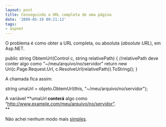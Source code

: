 ```yaml
---
layout: post
title: Conseguindo a URL completa de uma página
date: '2009-05-19 09:21:12'
tags:
- aspnet
---
```



O problema é como obter a URL completa, ou absoluta (*absolute URL*), em Asp.NET.

public string ObtemUrl(Control c, string relativePath) { //relativePath deve conter algo como "~/meu/arquivo/no/servidor" return new Uri(c.Page.Request.Url, c.ResolveUrl(relativePath)).ToString(); }

A chamada fica assim:

string umaUrl = objeto.ObtemUrl(this, "~/meu/arquivo/no/servidor");

A variável **umaUrl **conterá** algo como “http://www.example.com/meu/arquivo/no/servidor”.  
**

Não achei nenhum modo mais [simples](http://penyaskitodice.wordpress.com/2008/12/18/aspnet-getting-the-absolute-url-of-a-web-page/).


